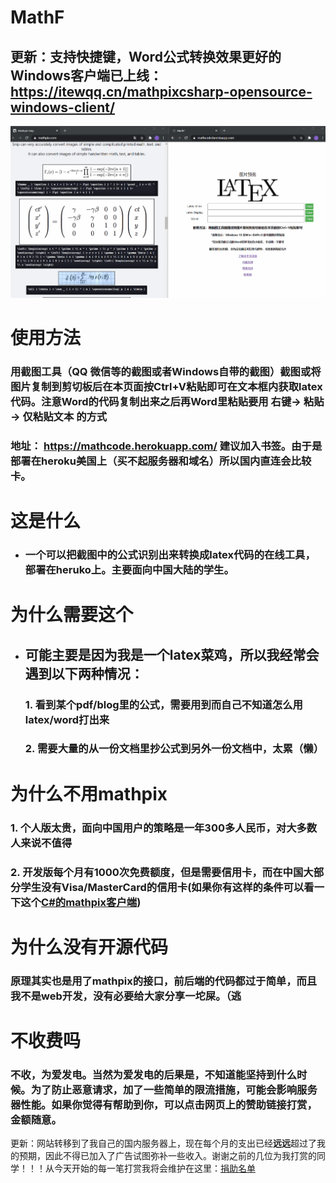 # MathF

## 更新：支持快捷键，Word公式转换效果更好的Windows客户端已上线： https://itewqq.cn/mathpixcsharp-opensource-windows-client/

![使用示例](test1.gif)

# 使用方法
### 用截图工具（QQ 微信等的截图或者Windows自带的截图）截图或将图片复制到剪切板后在本页面按Ctrl+V粘贴即可在文本框内获取latex代码。注意Word的代码复制出来之后再Word里粘贴要用 右键-> 粘贴 -> 仅粘贴文本 的方式

### 地址：   https://mathcode.herokuapp.com/ 建议加入书签。由于是部署在heroku美国上（买不起服务器和域名）所以国内直连会比较卡。

# 这是什么
* ### 一个可以把截图中的公式识别出来转换成latex代码的在线工具，部署在heruko上。主要面向中国大陆的学生。

# 为什么需要这个
* ## 可能主要是因为我是一个latex菜鸡，所以我经常会遇到以下两种情况：
  ### 1. 看到某个pdf/blog里的公式，需要用到而自己不知道怎么用latex/word打出来
  ### 2. 需要大量的从一份文档里抄公式到另外一份文档中，太累（懒）

# 为什么不用mathpix
### 1. 个人版太贵，面向中国用户的策略是一年300多人民币，对大多数人来说不值得
### 2. 开发版每个月有1000次免费额度，但是需要信用卡，而在中国大部分学生没有Visa/MasterCard的信用卡(如果你有这样的条件可以看一下这个[C#的mathpix客户端](https://github.com/itewqq/MathpixCsharp))

# 为什么没有开源代码
### 原理其实也是用了mathpix的接口，前后端的代码都过于简单，而且我不是web开发，没有必要给大家分享一坨屎。（逃

# 不收费吗
### 不收，为爱发电。当然为爱发电的后果是，不知道能坚持到什么时候。为了防止恶意请求，加了一些简单的限流措施，可能会影响服务器性能。如果你觉得有帮助到你，可以点击网页上的赞助链接打赏，金额随意。

更新：网站转移到了我自己的国内服务器上，现在每个月的支出已经**远远**超过了我的预期，因此不得已加入了广告试图弥补一些收入。谢谢之前的几位为我打赏的同学！！！从今天开始的每一笔打赏我将会维护在这里：[捐助名单](https://github.com/itewqq/MathF/blob/master/donatelist.md)
